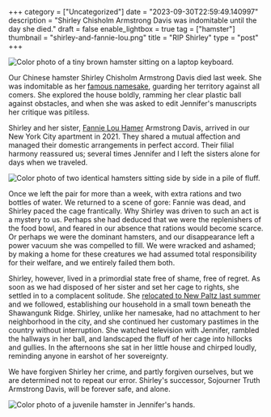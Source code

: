 +++
category = ["Uncategorized"]
date = "2023-09-30T22:59:49.140997"
description = "Shirley Chisholm Armstrong Davis was indomitable until the day she died."
draft = false
enable_lightbox = true
tag = ["hamster"]
thumbnail = "shirley-and-fannie-lou.png"
title = "RIP Shirley"
type = "post"
+++

![Color photo of a tiny brown hamster sitting on a laptop keyboard.](ajdavis_20230424_1479.jpg)

Our Chinese hamster Shirley Chisholm Armstrong Davis died last week. She was indomitable as her [famous namesake](https://blogs.loc.gov/picturethis/2021/03/shirley-chisholm-in-pictures-unbought-and-unbossed/), guarding her territory against all comers. She explored the house boldly, ramming her clear plastic ball against obstacles, and when she was asked to edit Jennifer's manuscripts her critique was pitiless.

Shirley and her sister, [Fannie Lou Hamer](https://global.oup.com/academic/product/walk-with-me-9780190096847) Armstrong Davis, arrived in our New York City apartment in 2021. They shared a mutual affection and managed their domestic arrangements in perfect accord. Their filial harmony reassured us; several times Jennifer and I left the sisters alone for days when we traveled.

![Color photo of two identical hamsters sitting side by side in a pile of fluff.](shirley-and-fannie-lou.png)

Once we left the pair for more than a week, with extra rations and two bottles of water. We returned to a scene of gore: Fannie was dead, and Shirley paced the cage frantically. Why Shirley was driven to such an act is a mystery to us. Perhaps she had deduced that we were the replenishers of the food bowl, and feared in our absence that rations would become scarce. Or perhaps we were the dominant hamsters, and our disappearance left a power vacuum she was compelled to fill. We were wracked and ashamed; by making a home for these creatures we had assumed total responsibility for their welfare, and we entirely failed them both.

Shirley, however, lived in a primordial state free of shame, free of regret. As soon as we had disposed of her sister and set her cage to rights, she settled in to a complacent solitude. She [relocated to New Paltz last summer](/after-244-days-off/) and we followed, establishing our household in a small town beneath the Shawangunk Ridge. Shirley, unlike her namesake, had no attachment to her neighborhood in the city, and she continued her customary pastimes in the country without interruption. She watched television with Jennifer, rambled the hallways in her ball, and landscaped the fluff of her cage into hillocks and gullies. In the afternoons she sat in her little house and chirped loudly, reminding anyone in earshot of her sovereignty. 

We have forgiven Shirley her crime, and partly forgiven ourselves, but we are determined not to repeat our error. Shirley's successor, Sojourner Truth Armstrong Davis, will be forever safe, and alone.

![Color photo of a juvenile hamster in Jennifer's hands.](ajdavis_20230929_0239.jpg)
